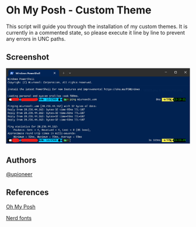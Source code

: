 
# Oh My Posh - Custom Theme

This script will guide you through the installation of my custom themes. It is currently in a commented state, so please execute it line by line to prevent any errors in UNC paths.

## Screenshot

![DS923+](assets/screenshot.png)

## Authors

[@upioneer](https://www.github.com/upioneer)

## References

[Oh My Posh](https://ohmyposh.dev/)

[Nerd fonts](https://github.com/ryanoasis/nerd-fonts)
